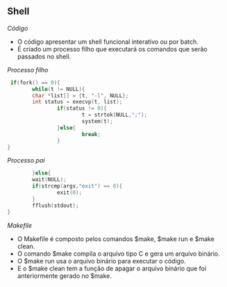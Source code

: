 ## Shell

*Código*
<p>
  <ul>
    <li>O código apresentar um shell funcional interativo ou por batch.<br />
    <li>É criado um processo filho que executará os comandos que serão passados no shell.<br />
   </ul></p>
   

*Processo filho*
```c
 if(fork() == 0){
        while(t != NULL){
        char *list[] = {t, "-l", NULL};
        int status = execvp(t, list);
                if(status != 0){
                        t = strtok(NULL,";");
                        system(t);
                }else{
                        break;
                }
}
```

*Processo pai*
```c
        }else{
        wait(NULL);
        if(strcmp(args,"exit") == 0){
                exit(0);
        }
        fflush(stdout);
}
```
   
*Makefile*

<p>
  <ul>
   <li>O Makefile é composto pelos comandos $make, $make run e $make clean.<br />
   <li>O comando $make compila o arquivo tipo C e gera um arquivo binário.<br />
   <li>O $make run usa o arquivo binário para executar o código.<br />
   <li>E o $make clean tem a função de apagar o arquivo binário que foi anteriormente gerado no $make.<br />
</ul></p>

